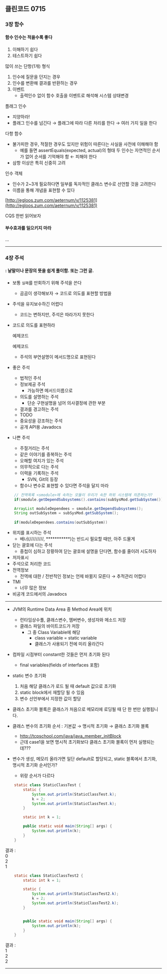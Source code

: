 ## 클린코드 0715

### 3장 함수

#### 함수 인수는 적을수록 좋다

1. 이해하기 쉽다
2. 테스트하기 쉽다

많이 쓰는 단항(1개) 형식

1. 인수에 질문을 던지는 경우
2. 인수를 변환해 결과를 반환하는 경우
3. 이벤트
    - 출력인수 없이 함수 호출을 이벤트로 해석해 시스템 상태변경

플래그 인수

- 지양하라!
- 플래그 인수를 넘긴다 → 플래그에 따라 다른 처리를 한다 → 여러 가지 일을 한다

다항 함수

- 불가피한 경우, 적절한 경우도 있지만 위험이 따른다는 사실을 사전에 이해해야 함
    - 예를 들면 assertEquals(expected, actual)의 형태
    두 인수는 자연적인 순서가 없어 순서를 기억해야 함 ← 피해야 한다
- 삼항 이상은 특히 신중히 고려

인수 객체

- 인수가 2~3개 필요하다면 일부를 독자적인 클래스 변수로 선언할 것을 고려한다
- 이름을 통해 개념을 표현할 수 있다

[http://egloos.zum.com/aeternum/v/1125381](http://egloos.zum.com/aeternum/v/1125381)

CQS 한번 읽어보자

#### 부수효과를 일으키지 마라

...

---

### 4장 주석

#### : 낱말이나 문장의 뜻을 쉽게 풀이함. 또는 그런 글.

- 보통 `실패`를 만회하기 위해 주석을 쓴다
    - 곰곰이 생각해보자 → 코드로 의도를 표현할 방법을
- 주석을 유지보수하긴 어렵다
    - 코드는 변하지만, 주석은 따라가지 못한다
- 코드로 의도를 표현하라

    예제코드

    예제코드

    - 주석의 부연설명이 메서드명으로 표현된다
- 좋은 주석
    - 법적인 주석
    - 정보제공 주석
        - 가능하면 메서드이름으로
    - 의도를 설명하는 주석
        - 단순 구현설명을 넘어 의사결정에 관한 부분
    - 결과를 경고하는 주석
    - TODO
    - 중요성을 강조하는 주석
    - 공개 API용 Javadocs
- 나쁜 주석
    - 주절거리는 주석
    - 같은 이야기를 중복하는 주석
    - 오해할 여지가 있는 주석
    - 의무적으로 다는 주석
    - 이력을 기록하는 주석
        - SVN, Git의 등장
    - 함수나 변수로 표현할 수 있다면 주석을 달지 마라

```java
    // 전역목록 <smodule>에 속하는 모듈이 우리가 속한 하위 시스템에 의존하는가?
    if(smodule.getDependSubsystems().contains(subSysMod.getSubSystem()))
```

```java
    ArrayList moduleDependees = smodule.getDependSubsystems();
    String outSubSystem = subSysMod.getSubSystem();
    
    if(moduleDependees.contains(outSubSystem))
```
        
- 위치를 표시하는 주석
    - 배너(/////////, ***********)는 반드시 필요할 때만, 아주 드물게
- 닫는 괄호에 다는 주석
    - 중첩이 심하고 장황하여 닫는 괄호에 설명을 단다면,
    함수를 줄이려 시도하자
- 저자표시
- 주석으로 처리한 코드
- 전역정보
    - 전역에 대한 / 전반적인 정보는 언제 바뀔지 모른다 → 추적관리 어렵다
- TMI
    - 너무 많은 정보
- 비공개 코드에서의 Javadocs

---

* JVM의 Runtime Data Area 중 Method Area에 위치
    * 런타임상수풀, 클래스변수, 멤버변수, 생성자와 메소드 저장
    * 클래스 파일의 바이트코드가 저장
        * 그 중 Class Variable에 해당
            * class variable = static variable
            * 클래스가 사용되기 전에 미리 올라간다
* 컴파일 시점부터 constant한 것들은 먼저 초기화 된다
    * final variables(fields of interfaces 포함)
* static 변수 초기화
    1. 처음 해당 클래스가 로드 될 때 default 값으로 초기화
    2. static block에서 재할당 될 수 있음
    3. 변수 선언부에서 지정한 값이 할당
* 클래스 초기화 블록은 클래스가 처음으로 메모리에 로딩될 때 단 한 번만 실행됩니다.


* 클래스 변수의 초기화 순서 : 기본값 → 명시적 초기화 → 클래스 초기화 블록
    * http://tcpschool.com/java/java_member_initBlock
    * 근데 case1을 보면 명시적 초기화보다 클래스 초기화 블록이 먼저 실행되는데???
* 변수가 생성, 메모리 올라가면 일단 default로 할당되고, static 블록에서 초기화, 명시적 초기화 순서인가?
    * 위랑 순서가 다르다

```java
    static class StaticClassTest {
        static {
            System.out.println(StaticClassTest.k);
            k = 2;
            System.out.println(StaticClassTest.k);
        }

        static int k = 1;

        public static void main(String[] args) {
            System.out.println(k);
        }
    }
```    
결과 :  
0  
2  
1  

```java
    static class StaticClassTest2 {
        static int k = 1;

        static {
            System.out.println(StaticClassTest2.k);
            k = 2;
            System.out.println(StaticClassTest2.k);
        }


        public static void main(String[] args) {
            System.out.println(k);
        }
    }
``` 

결과 :  
1  
2  
2

---
